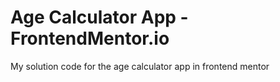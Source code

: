 # Age Calculator App - FrontendMentor.io
My solution code for the age calculator app in frontend mentor
